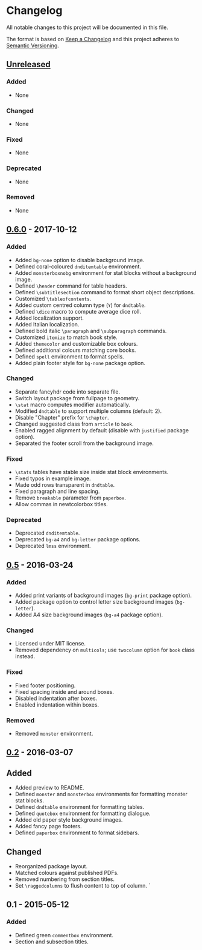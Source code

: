 # Changelog
All notable changes to this project will be documented in this file.

The format is based on [Keep a Changelog](http://keepachangelog.com/en/1.0.0/)
and this project adheres to [Semantic Versioning](http://semver.org/spec/v2.0.0.html).

## [Unreleased]

### Added

* None

### Changed

* None

### Fixed

* None

### Deprecated

* None

### Removed

* None

## [0.6.0] - 2017-10-12

### Added

* Added `bg-none` option to disable background image.
* Defined coral-coloured `dnditemtable` environment.
* Added `monsterboxnobg` environment for stat blocks without a background image.
* Defined `\header` command for table headers.
* Defined `\subtitlesection` command to format short object descriptions.
* Customized `\tableofcontents`.
* Added custom centred column type (`Y`) for `dndtable`.
* Defined `\dice` macro to compute average dice roll.
* Added localization support.
* Added Italian localization.
* Defined bold italic `\paragraph` and `\subparagraph` commands.
* Customized `itemize` to match book style.
* Added `themecolor` and customizable box colours.
* Defined additional colours matching core books.
* Defined `spell` environment to format spells.
* Added plain footer style for `bg-none` package option.

### Changed

* Separate fancyhdr code into separate file.
* Switch layout package from fullpage to geometry.
* `\stat` macro computes modifier automatically.
* Modified `dndtable` to support multiple columns (default: 2).
* Disable "Chapter" prefix for `\chapter`.
* Changed suggested class from `article` to `book`.
* Enabled ragged alignment by default (disable with `justified` package option).
* Separated the footer scroll from the background image.

### Fixed

* `\stats` tables have stable size inside stat block environments.
* Fixed typos in example image.
* Made odd rows transparent in `dndtable`.
* Fixed paragraph and line spacing.
* Remove `breakable` parameter from `paperbox`.
* Allow commas in newtcolorbox titles.

### Deprecated

* Deprecated `dnditemtable`.
* Deprecated `bg-a4` and `bg-letter` package options.
* Deprecated `lmss` environment.

## [0.5] - 2016-03-24

### Added

* Added print variants of background images (`bg-print` package option).
* Added package option to control letter size background images (`bg-letter`).
* Added A4 size background images (`bg-a4` package option).

### Changed

* Licensed under MIT license.
* Removed dependency on `multicols`; use `twocolumn` option for `book` class instead.

### Fixed

* Fixed footer positioning.
* Fixed spacing inside and around boxes.
* Disabled indentation after boxes.
* Enabled indentation within boxes.

### Removed

* Removed `monster` environment.

## [0.2] - 2016-03-07

## Added

* Added preview to README.
* Defined `monster` and `monsterbox` environments for formatting monster stat blocks.
* Defined `dndtable` environment for formatting tables.
* Defined `quotebox` environment for formatting dialogue.
* Added old paper style background images.
* Added fancy page footers.
* Defined `paperbox` environment to format sidebars.

## Changed

* Reorganized package layout.
* Matched colours against published PDFs.
* Removed numbering from section titles.
* Set `\raggedcolumns` to flush content to top of column.
`
## 0.1 - 2015-05-12

### Added

* Defined green `commentbox` environment.
* Section and subsection titles.

[Unreleased]: https://github.com/evanbergeron/DND-5e-LaTeX-Template/compare/v0.6.0...HEAD
[0.6.0]: https://github.com/evanbergeron/DND-5e-LaTeX-Template/compare/v0.5...v0.6.0
[0.5]: https://github.com/evanbergeron/DND-5e-LaTeX-Template/compare/v0.2...v0.5
[0.2]: https://github.com/evanbergeron/DND-5e-LaTeX-Template/compare/v0.1...v0.2
